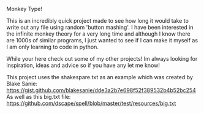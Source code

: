 Monkey Type!

This is an incredibly quick project made to see how long it would take to write out any file using random 'button mashing'.
I have been interested in the infinite monkey theory for a very long time and although I know there are 1000s of similar programs,
I just wanted to see if I can make it myself as I am only learning to code in python. 

While your here check out some of my other projects! Im always looking for inspiration, ideas and advice so if you have any let me know!

This project uses the shakespare.txt as an example which was created by Blake Sanie: 
https://gist.github.com/blakesanie/dde3a2b7e698f52f389532b4b52bc254
As well as this big.txt file:
https://github.com/dscape/spell/blob/master/test/resources/big.txt
